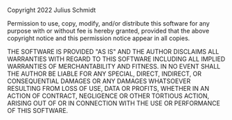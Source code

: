 Copyright 2022 Julius Schmidt

Permission to use, copy, modify, and/or distribute this software
for any purpose with or without fee is hereby granted,
provided that the above copyright notice
and this permission notice appear in all copies.

THE SOFTWARE IS PROVIDED "AS IS" AND THE AUTHOR DISCLAIMS ALL WARRANTIES
WITH REGARD TO THIS SOFTWARE INCLUDING ALL IMPLIED WARRANTIES
OF MERCHANTABILITY AND FITNESS.
IN NO EVENT SHALL THE AUTHOR BE LIABLE FOR ANY SPECIAL, DIRECT, INDIRECT,
OR CONSEQUENTIAL DAMAGES OR ANY DAMAGES WHATSOEVER RESULTING FROM LOSS OF USE,
DATA OR PROFITS, WHETHER IN AN ACTION OF CONTRACT,
NEGLIGENCE OR OTHER TORTIOUS ACTION, ARISING OUT OF
OR IN CONNECTION WITH THE USE OR PERFORMANCE OF THIS SOFTWARE.
